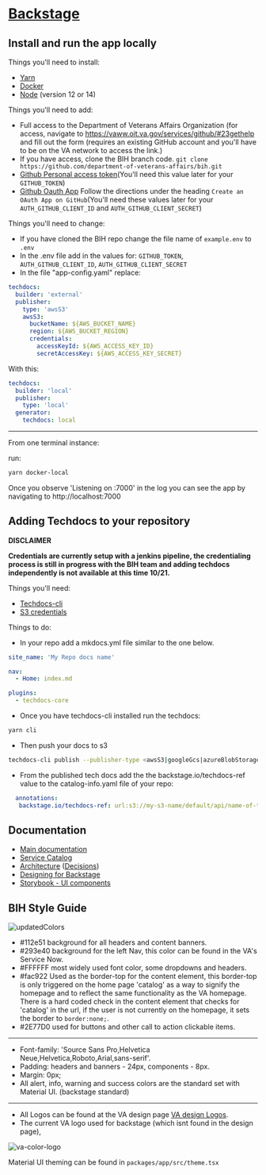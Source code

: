 # [Backstage](https://backstage.io)

## Install and run the app locally

Things you'll need to install:

- [Yarn](https://classic.yarnpkg.com/lang/en/docs/install/#mac-stable)
- [Docker](https://www.docker.com/get-started)
- [Node](https://nodejs.org/en/download/) (version 12 or 14)

Things you'll need to add:

- Full access to the Department of Veterans Affairs Organization (for access, navigate to https://vaww.oit.va.gov/services/github/#23gethelp and fill out the form (requires an existing GitHub account and you'll have to be on the VA network to access the link.)
- If you have access, clone the BIH branch code. ```git clone https://github.com/department-of-veterans-affairs/bih.git```
- [Github Personal access token](https://docs.github.com/en/authentication/keeping-your-account-and-data-secure/creating-a-personal-access-token)(You'll need this value later for your `GITHUB_TOKEN`) 
- [Github Oauth App](https://backstage.io/docs/auth/github/provider) Follow the directions under the heading `Create an OAuth App on GitHub`(You'll need these values later for your   `AUTH_GITHUB_CLIENT_ID` and `AUTH_GITHUB_CLIENT_SECRET`)

Things you'll need to change:

- If you have cloned the BIH repo change the file name of `example.env` to `.env`
- In the .env file add in the values for:
  `GITHUB_TOKEN`,
  `AUTH_GITHUB_CLIENT_ID`,
  `AUTH_GITHUB_CLIENT_SECRET`
- In the file "app-config.yaml" replace: 
```yml
techdocs:
  builder: 'external'
  publisher:
    type: 'awsS3'
    awsS3:
      bucketName: ${AWS_BUCKET_NAME}
      region: ${AWS_BUCKET_REGION}
      credentials:
        accessKeyId: ${AWS_ACCESS_KEY_ID}
        secretAccessKey: ${AWS_ACCESS_KEY_SECRET}
```
With this: 
```yml
techdocs:
  builder: 'local'
  publisher:
    type: 'local'
  generator:
    techdocs: local
```
---

From one terminal instance:

run:

```sh
yarn docker-local
```

Once you observe 'Listening on :7000' in the log you can see the app by navigating to http://localhost:7000

## Adding Techdocs to your repository

**DISCLAIMER**

**Credentials are currently setup with a jenkins pipeline, the credentialing process is still in progress with the BIH team and adding techdocs independently is not available at this time 10/21.**

Things you'll need:
  
  - [Techdocs-cli](https://github.com/backstage/techdocs-cli)
  - [S3 credentials](https://docs.aws.amazon.com/AmazonS3/latest/userguide/AuthUsingAcctOrUserCredentials.html)
  
Things to do:
  - In your repo add a mkdocs.yml file similar to the one below.

```yml
site_name: 'My Repo docs name'

nav:
  - Home: index.md

plugins:
  - techdocs-core
```
  
  - Once you have techdocs-cli installed
  run the techdocs:

```sh
yarn cli
```
  - Then push your docs to s3
 
```sh
techdocs-cli publish --publisher-type <awsS3|googleGcs|azureBlobStorage> --storage-name <bucket/container name> --entity <namespace/kind/name>
```
  - From the published tech docs add the the backstage.io/techdocs-ref value to the catalog-info.yaml file of your repo: 

 ```yml
   annotations:
    backstage.io/techdocs-ref: url:s3://my-s3-name/default/api/name-of-techdoc/
 ```



## Documentation

- [Main documentation](https://backstage.io/docs)
- [Service Catalog](https://backstage.io/docs/features/software-catalog/software-catalog-overview)
- [Architecture](https://backstage.io/docs/overview/architecture-overview) ([Decisions](https://backstage.io/docs/architecture-decisions/adrs-overview))
- [Designing for Backstage](https://backstage.io/docs/dls/design)
- [Storybook - UI components](https://backstage.io/storybook)

## BIH Style Guide

![updatedColors](https://user-images.githubusercontent.com/12993587/125858910-7961a44a-3ce8-4854-a1a3-fbc4809bb396.png)

- #112e51 background for all headers and content banners.
- #293e40 background for the left Nav, this color can be found in the VA's Service Now.
- #FFFFFF most widely used font color, some dropdowns and headers.
- #fac922 Used as the border-top for the content element, this border-top is only triggered on the home page 'catalog' as a way to signify the homepage and to reflect the same functionality as the VA homepage. There is a hard coded check in the content element that checks for 'catalog' in the url, if the user is not currently on the homepage, it sets the border to `border:none;`.
- #2E77D0 used for buttons and other call to action clickable items.

---

- Font-family: 'Source Sans Pro,Helvetica Neue,Helvetica,Roboto,Arial,sans-serif'.
- Padding: headers and banners - 24px, components - 8px.
- Margin: 0px;
- All alert, info, warning and success colors are the standard set with Material UI. (backstage standard)

---

- All Logos can be found at the VA design page [VA design Logos](https://design.va.gov/design/logos).
- The current VA logo used for backstage (which isnt found in the design page),

![va-color-logo](https://user-images.githubusercontent.com/12993587/125843344-a41587e3-2d0d-49bc-ab51-a0cffbe8ed0b.png)

Material UI theming can be found in `packages/app/src/theme.tsx`
